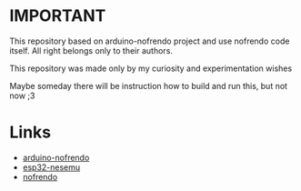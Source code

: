 # IMPORTANT
This repository based on arduino-nofrendo project and use nofrendo code itself. All right belongs only to their authors.

This repository was made only by my curiosity and experimentation wishes

Maybe someday there will be instruction how to build and run this, but not now ;3

# Links
- [arduino-nofrendo](https://github.com/moononournation/arduino-nofrendo)
- [esp32-nesemu](https://github.com/espressif/esp32-nesemu)
- [nofrendo](https://github.com/nwagyu/nofrendo)